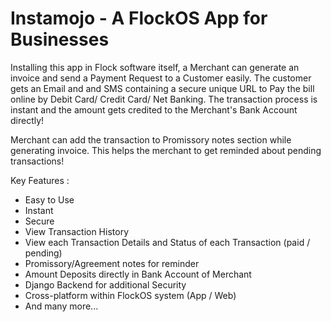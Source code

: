 <h1><b>Instamojo - A FlockOS App for Businesses </b></h1>


Installing this app in Flock software itself, a Merchant can generate an invoice and send a Payment Request to a Customer easily. The customer gets an Email and and SMS containing a secure unique URL to Pay the bill online by Debit Card/ Credit Card/ Net Banking. The transaction process is instant and the amount gets credited to the Merchant's Bank Account directly!

Merchant can add the transaction to Promissory notes section while generating invoice. This helps the merchant to get reminded about pending transactions!

Key Features : 
<ul>
<li> Easy to Use
<li> Instant
<li> Secure
<li> View Transaction History
<li> View each Transaction Details and Status of each Transaction (paid / pending)
<li> Promissory/Agreement notes for reminder
<li> Amount Deposits directly in Bank Account of Merchant
<li> Django Backend for additional Security
<li> Cross-platform within FlockOS system (App / Web)
<li> And many more...
</ul>
